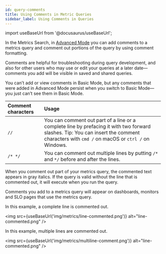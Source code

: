 ```yaml
---
id: query-comments
title: Using Comments in Metric Queries
sidebar_label: Using Comments in Queries
---
```


import useBaseUrl from '@docusaurus/useBaseUrl';

In the Metrics Search, in [Advanced Mode](/docs/metrics/metrics-queries/metrics-explorer#switch-betweenbasic-and-advancedmode) you can add comments to a metrics query and comment out portions of the query by using comment formatting.

Comments are helpful for troubleshooting during query development, and also for other users who may use or edit your queries at a later date—comments you add will be visible in saved and shared queries.

You can’t add or view comments in Basic Mode, but any comments that were added in Advanced Mode persist when you switch to Basic Mode—you just can’t see them in Basic Mode.

| Comment characters | Usage |
|:---|:---|
| `//` | You can comment out part of a line or a complete line by prefacing it with two forward slashes. Tip: You can insert the comment characters with `cmd /` on macOS or `ctrl /` on Windows. |
| `/* */` | You can comment out multiple lines by putting `/*` and `*/` before and after the lines. |

When you comment out part of your metrics query, the commented text appears in gray italics. If the query is valid without the line that is commented out, it will execute when you run the query.

Comments you add to a metrics query will appear on dashboards, monitors and SLO pages that use the metrics query.

In this example, a complete line is commented out.

<img src={useBaseUrl('img/metrics/line-commented.png')} alt="line-commented.png" />

In this example, multiple lines are commented out.

<img src={useBaseUrl('img/metrics/multiline-comment.png')} alt="line-commented.png" />
